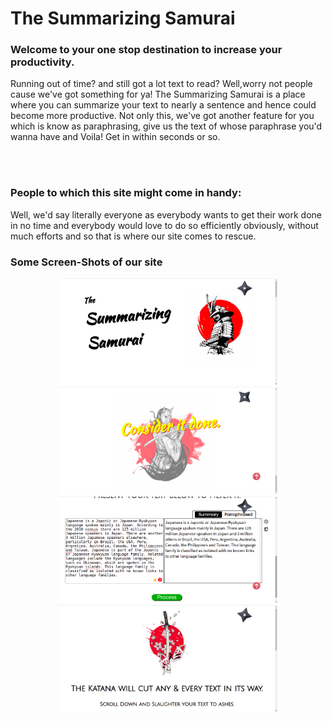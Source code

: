 <h1>The Summarizing Samurai</h1>

<h3>Welcome to your one stop destination to increase your productivity.</h3>
<p>
  Running out of time? and still got a lot text to read? Well,worry not
  people cause we've got something for ya! The Summarizing Samurai is a
  place where you can summarize your text to nearly a sentence and
  hence could become more productive. Not only this, we've got another feature
  for you which is know as paraphrasing, give us the text of whose paraphrase
  you'd wanna have and Voila! Get in within seconds or so.
</p>
<br/>
<br/>
<h3>People to which this site might come in handy:</h3>
<p>Well, we'd say literally everyone as everybody wants to get their work
  done in no time and everybody would love to do so efficiently obviously,
  without much efforts and so that is where our site comes to rescue.
</p>

<h3>Some Screen-Shots of our site</h3>
<p align="center">
  <img src="https://github.com/ujjawal-shrivastava/summarizer/blob/main/src/ScreenShots/ss1.png" width="350" title="hover text">
  <img src="https://github.com/ujjawal-shrivastava/summarizer/blob/main/src/ScreenShots/ss2.png" width="350" alt="accessibility text">
  <img src="https://github.com/ujjawal-shrivastava/summarizer/blob/main/src/ScreenShots/ss3.png" width="350" title="hover text">
  <img src="https://github.com/ujjawal-shrivastava/summarizer/blob/main/src/ScreenShots/ss4.png" width="350" title="hover text">
</p>
